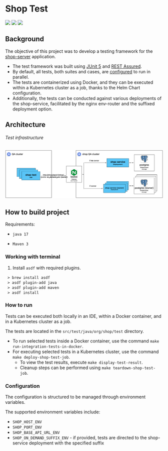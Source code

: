 # Shop Test

[<img src="https://img.shields.io/badge/development-shop_service-purple">](https://github.com/hubzaj/shop-server)
[<img src="https://img.shields.io/badge/development-how_to_start-blue">](https://github.com/hubzaj/shop-test/tree/main#working-with-terminal)
[<img src="https://img.shields.io/badge/dockerhub-images-important.svg?logo=Docker">](https://hub.docker.com/r/hubertzajac6/shop-test)

## Background

The objective of this project was to develop a testing framework for the [shop-server](https://github.com/hubzaj/shop-server) application.
- The test framework was built using [JUnit 5](https://junit.org/junit5/) and [REST Assured](https://rest-assured.io/).
- By default, all tests, both suites and cases, are [configured](https://github.com/hubzaj/shop-test/blob/main/src/test/resources/junit-platform.properties) to run in parallel.
- The tests are containerized using Docker, and they can be executed within a Kubernetes cluster as a job, thanks to the Helm Chart configuration.
- Additionally, the tests can be conducted against various deployments of the shop-service, facilitated by the nginx env-router and the suffixed deployment option.

## Architecture

###### Test infrastructure
![img.png](docs/architecture/test-infrastructure.png)

## How to build project

Requirements:

-     java 17
-     Maven 3

### Working with terminal

1. Install `asdf` with required plugins.

 ```
  > brew install asdf
  > asdf plugin-add java
  > asdf plugin-add maven
  > asdf install
 ```

### How to run

Tests can be executed both locally in an IDE, within a Docker container, and in a Kubernetes cluster as a job.

The tests are located in the `src/test/java/org/shop/test` directory.

* To run selected tests inside a Docker container, use the command `make run-integration-tests-in-docker`.
* For executing selected tests in a Kubernetes cluster, use the command `make deploy-shop-test-job`. 
  * To view the test results, execute `make display-test-result`. 
  * Cleanup steps can be performed using `make teardown-shop-test-job`.

### Configuration

The configuration is structured to be managed through environment variables.

The supported environment variables include:
* `SHOP_HOST_ENV`
* `SHOP_PORT_ENV`
* `SHOP_BASE_API_URL_ENV`
* `SHOP_ON_DEMAND_SUFFIX_ENV` - if provided, tests are directed to the shop-service deployment with the specified suffix
